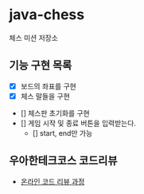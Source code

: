 # java-chess

체스 미션 저장소

## 기능 구현 목록

- [x] 보드의 좌표를 구현
- [x] 체스 말들을 구현
- [] 체스판 초기화를 구현
- [] 게임 시작 및 종료 버튼을 입력받는다.
  - [] start, end만 가능

## 우아한테크코스 코드리뷰

- [온라인 코드 리뷰 과정](https://github.com/woowacourse/woowacourse-docs/blob/master/maincourse/README.md)
